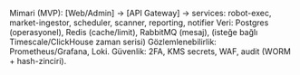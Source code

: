 Mimari (MVP): [Web/Admin] -> [API Gateway] -> services: robot-exec, market-ingestor, scheduler, scanner, reporting, notifier
Veri: Postgres (operasyonel), Redis (cache/limit), RabbitMQ (mesaj), (isteğe bağlı Timescale/ClickHouse zaman serisi)
Gözlemlenebilirlik: Prometheus/Grafana, Loki. Güvenlik: 2FA, KMS secrets, WAF, audit (WORM + hash-zinciri).
